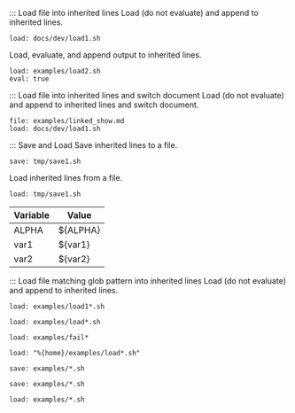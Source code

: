 ::: Load file into inherited lines
Load (do not evaluate) and append to inherited lines.
```link :load1
load: docs/dev/load1.sh
```
Load, evaluate, and append output to inherited lines.
```link :load2_eval
load: examples/load2.sh
eval: true
```

::: Load file into inherited lines and switch document
Load (do not evaluate) and append to inherited lines and switch document.
```link :load_from_file_link_and_show
file: examples/linked_show.md
load: docs/dev/load1.sh
```

::: Save and Load
Save inherited lines to a file.
```link :save1
save: tmp/save1.sh
```
Load inherited lines from a file.
```link :load_saved
load: tmp/save1.sh
```

| Variable| Value
| -| -
| ALPHA| ${ALPHA}
| var1| ${var1}
| var2| ${var2}

::: Load file matching glob pattern into inherited lines
Load (do not evaluate) and append to inherited lines.
```link :load_glob_load1*
load: examples/load1*.sh
```
```link :load_glob_load*
load: examples/load*.sh
```
```link :load_glob_fail
load: examples/fail*
```
```link :load_glob_with_format
load: "%{home}/examples/load*.sh"
```
```link :save_glob_load*
save: examples/*.sh
```
```link :save_glob_*
save: examples/*.sh
```
```link :load_glob_*
load: examples/*.sh
```
